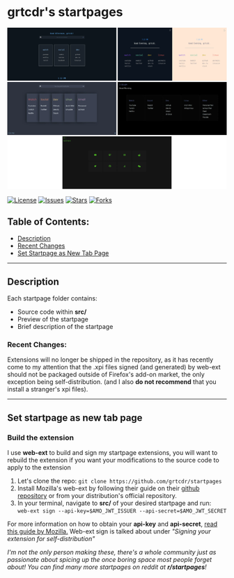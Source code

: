 # grtcdr's startpages

<p align="center">
  <img src="preview.webp"/>
</p>

[![License](https://img.shields.io/github/license/grtcdr/startpages.svg?style=for-the-badge)](https://github.com/grtcdr/startpages)
[![Issues](https://img.shields.io/github/issues/grtcdr/startpages.svg?style=for-the-badge)](https://github.com/grtcdr/startpages)
[![Stars](https://img.shields.io/github/stars/grtcdr/startpages.svg?style=for-the-badge)](https://github.com/grtcdr/startpages)
[![Forks](https://img.shields.io/github/forks/grtcdr/startpages.svg?style=for-the-badge)](https://github.com/grtcdr/startpages)

## Table of Contents:
- [Description](#description)
- [Recent Changes](#recent)
- [Set Startpage as New Tab Page](#set-startpage)

---

## Description <a name="description"></a>

Each startpage folder contains: 
- Source code within __src/__
- Preview of the startpage
- Brief description of the startpage

### Recent Changes: <a name="recent"></a>
Extensions will no longer be shipped in the repository, as it has recently come to my attention
that the .xpi files signed (and generated) by web-ext should not be packaged outside of Firefox's add-on market, the only exception being self-distribution. (and I also __do not recommend__ that you install a stranger's xpi files).

---

## Set startpage as new tab page <a name="set-startpage"></a>
### Build the extension
I use __web-ext__ to build and sign my startpage extensions, you will want to rebuild the extension if you want your modifications to the source code to apply to the extension

1. Let's clone the repo: `git clone https://github.com/grtcdr/startpages`
2. Install Mozilla's web-ext by following their guide on their [github repository](https://github.com/mozilla/web-ext) or from your distribution's official repository.
3. In your terminal, navigate to __src/__ of your desired startpage and run: ` web-ext sign --api-key=$AMO_JWT_ISSUER --api-secret=$AMO_JWT_SECRET`

For more information on how to obtain your __api-key__ and __api-secret__, [read this guide by Mozilla.](https://extensionworkshop.com/documentation/develop/getting-started-with-web-ext/)
Web-ext sign is talked about under _"Signing your extension for self-distribution"_

_I'm not the only person making these, there's a whole community just as passionate about spicing up the once boring space most people forget about! You can find many more startpages on reddit at **r/startpages**!_
